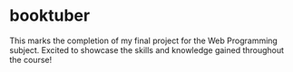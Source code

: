 # booktuber
This marks the completion of my final project for the Web Programming subject. Excited to showcase the skills and knowledge gained throughout the course!
